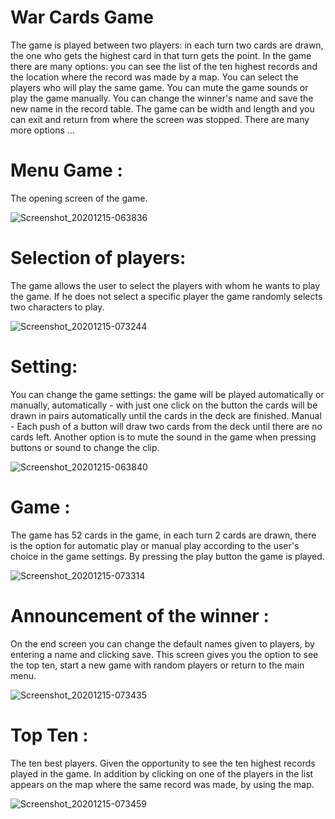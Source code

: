 # War Cards Game
The game is played between two players: in each turn two cards are drawn, the one who gets the highest card in that turn gets the point.
In the game there are many options: you can see the list of the ten highest records and the location where the record was made by a map.
You can select the players who will play the same game.
You can mute the game sounds or play the game manually.
You can change the winner's name and save the new name in the record table.
The game can be width and length and you can exit and return from where the screen was stopped.
There are many more options ...

# Menu Game : 
The opening screen of the game.

![Screenshot_20201215-063836](https://user-images.githubusercontent.com/65177459/102215962-1eca3a00-3ee3-11eb-973d-f02dc46f014d.jpg)

# Selection of players:

The game allows the user to select the players with whom he wants to play the game. If he does not select a specific player the game randomly selects two characters to play.

![Screenshot_20201215-073244](https://user-images.githubusercontent.com/65177459/102215937-183bc280-3ee3-11eb-8ddf-d6c9315c5910.jpg)

# Setting:

You can change the game settings: the game will be played automatically or manually, automatically - with just one click on the button the cards will be drawn in pairs automatically until the cards in the deck are finished.
Manual - Each push of a button will draw two cards from the deck until there are no cards left.
Another option is to mute the sound in the game when pressing buttons or sound to change the clip.

![Screenshot_20201215-063840](https://user-images.githubusercontent.com/65177459/102215942-196cef80-3ee3-11eb-9b72-2cde41ec8d7d.jpg)


# Game : 

The game has 52 cards in the game, in each turn 2 cards are drawn, there is the option for automatic play or manual play according to the user's choice in the game settings. By pressing the play button the game is played.

![Screenshot_20201215-073314](https://user-images.githubusercontent.com/65177459/102215906-0fe38780-3ee3-11eb-82f0-bd1010849301.jpg)

# Announcement of the winner :

On the end screen you can change the default names given to players, by entering a name and clicking save. This screen gives you the option to see the top ten, start a new game with random players or return to the main menu.

![Screenshot_20201215-073435](https://user-images.githubusercontent.com/65177459/102215951-1b36b300-3ee3-11eb-8a5b-2fb6190df70e.jpg)


# Top Ten :

The ten best players. Given the opportunity to see the ten highest records played in the game. In addition by clicking on one of the players in the list appears on the map where the same record was made, by using the map.

![Screenshot_20201215-073459](https://user-images.githubusercontent.com/65177459/102215956-1c67e000-3ee3-11eb-9751-ee35f4a37eff.jpg)
